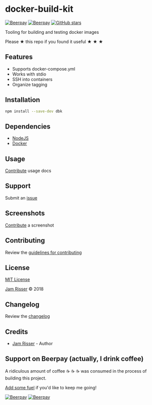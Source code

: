 # docker-build-kit

[![Beerpay](https://beerpay.io/jamrizzi/docker-build-kit/badge.svg?style=beer-square)](https://beerpay.io/jamrizzi/docker-build-kit)
[![Beerpay](https://beerpay.io/jamrizzi/docker-build-kit/make-wish.svg?style=flat-square)](https://beerpay.io/jamrizzi/docker-build-kit?focus=wish)
[![GitHub stars](https://img.shields.io/github/stars/jamrizzi/docker-build-kit.svg?style=social&label=Stars)](https://github.com/jamrizzi/docker-build-kit)

Tooling for building and testing docker images

Please &#9733; this repo if you found it useful &#9733; &#9733; &#9733;


## Features

* Supports docker-compose.yml
* Works with stdio
* SSH into containers
* Organize tagging


## Installation

```sh
npm install --save-dev dbk
```


## Dependencies

* [NodeJS](https://nodejs.org)
* [Docker](https://www.docker.com)


## Usage

[Contribute](https://github.com/jamrizzi/docker-build-kit/blob/master/CONTRIBUTING.md) usage docs


## Support

Submit an [issue](https://github.com/jamrizzi/docker-build-kit/issues/new)


## Screenshots

[Contribute](https://github.com/jamrizzi/docker-build-kit/blob/master/CONTRIBUTING.md) a screenshot


## Contributing

Review the [guidelines for contributing](https://github.com/jamrizzi/docker-build-kit/blob/master/CONTRIBUTING.md)


## License

[MIT License](https://github.com/jamrizzi/docker-build-kit/blob/master/LICENSE)

[Jam Risser](https://jam.jamrizzi.com) &copy; 2018


## Changelog

Review the [changelog](https://github.com/jamrizzi/docker-build-kit/blob/master/CHANGELOG.md)


## Credits

* [Jam Risser](https://jam.jamrizzi.com) - Author


## Support on Beerpay (actually, I drink coffee)

A ridiculous amount of coffee :coffee: :coffee: :coffee: was consumed in the process of building this project.

[Add some fuel](https://beerpay.io/jamrizzi/docker-build-kit) if you'd like to keep me going!

[![Beerpay](https://beerpay.io/jamrizzi/docker-build-kit/badge.svg?style=beer-square)](https://beerpay.io/jamrizzi/docker-build-kit)
[![Beerpay](https://beerpay.io/jamrizzi/docker-build-kit/make-wish.svg?style=flat-square)](https://beerpay.io/jamrizzi/docker-build-kit?focus=wish)
